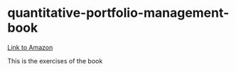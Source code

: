 # quantitative-portfolio-management-book


[Link to Amazon](https://www.amazon.com/dp/3030377393/ref=cm_sw_em_r_mt_dp_B965GM9QDVZWWWWSZZ8A)

This is the exercises of the book
